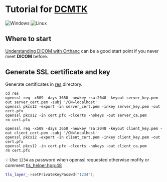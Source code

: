 # Tutorial for [DCMTK](https://dicom.offis.de/dcmtk.php.en)

![Windows](https://github.com/maidamai0/dcmtk_tutorial/actions/workflows/windows.yml/badge.svg)
![Linux](https://github.com/maidamai0/dcmtk_tutorial/actions/workflows/linux.yml/badge.svg)

## Where to start

[Understanding DICOM with Orthanc](https://book.orthanc-server.com/dicom-guide.html) can be a good start point if you never meet **DICOM** before.

## Generate SSL certificate and key

Generate certificates in [res](./res) directory.

```shell
cd res
openssl req -x509 -days 3650 -newkey rsa:2048 -keyout server_key.pem -out server_cert.pem -subj '/CN=localhost'
openssl pkcs12 -export -in server_cert.pem -inkey server_key.pem -out cert.pfx
openssl pkcs12 -in cert.pfx -clcerts -nokeys -out server_ca.pem
rm cert.pfx

openssl req -x509 -days 3650 -newkey rsa:2048 -keyout client_key.pem -out client_cert.pem -subj '/CN=localhost'
openssl pkcs12 -export -in client_cert.pem -inkey client_key.pem -out cert.pfx
openssl pkcs12 -in cert.pfx -clcerts -nokeys -out client_ca.pem
rm cert.pfx
```

:bulb: Use `1234` as password when openssl requested otherwise mofify or comment [tls_helper.hpp:48](src/tls_helper.hpp)

```cpp
tls_layer_->setPrivateKeyPasswd("1234");
```
